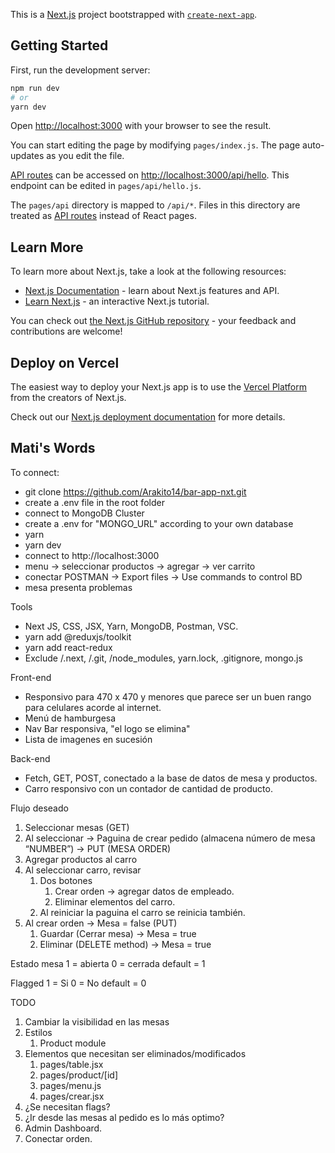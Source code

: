 This is a [Next.js](https://nextjs.org/) project bootstrapped with [`create-next-app`](https://github.com/vercel/next.js/tree/canary/packages/create-next-app).

## Getting Started

First, run the development server:

```bash
npm run dev
# or
yarn dev
```

Open [http://localhost:3000](http://localhost:3000) with your browser to see the result.

You can start editing the page by modifying `pages/index.js`. The page auto-updates as you edit the file.

[API routes](https://nextjs.org/docs/api-routes/introduction) can be accessed on [http://localhost:3000/api/hello](http://localhost:3000/api/hello). This endpoint can be edited in `pages/api/hello.js`.

The `pages/api` directory is mapped to `/api/*`. Files in this directory are treated as [API routes](https://nextjs.org/docs/api-routes/introduction) instead of React pages.

## Learn More

To learn more about Next.js, take a look at the following resources:

- [Next.js Documentation](https://nextjs.org/docs) - learn about Next.js features and API.
- [Learn Next.js](https://nextjs.org/learn) - an interactive Next.js tutorial.

You can check out [the Next.js GitHub repository](https://github.com/vercel/next.js/) - your feedback and contributions are welcome!

## Deploy on Vercel

The easiest way to deploy your Next.js app is to use the [Vercel Platform](https://vercel.com/new?utm_medium=default-template&filter=next.js&utm_source=create-next-app&utm_campaign=create-next-app-readme) from the creators of Next.js.

Check out our [Next.js deployment documentation](https://nextjs.org/docs/deployment) for more details.


## Mati's Words
To connect:
- git clone https://github.com/Arakito14/bar-app-nxt.git
- create a .env file in the root folder
- connect to MongoDB Cluster
- create a .env for "MONGO_URL" according to your own database
- yarn
- yarn dev
- connect to http://localhost:3000
- menu -> seleccionar productos -> agregar -> ver carrito
- conectar POSTMAN -> Export files -> Use commands to control BD
- mesa presenta problemas

Tools
- Next JS, CSS, JSX, Yarn, MongoDB, Postman, VSC.
- yarn add @reduxjs/toolkit
- yarn add react-redux
- Exclude /.next, /.git, /node_modules, yarn.lock, .gitignore, mongo.js

Front-end
- Responsivo para  470 x 470  y menores que parece ser un buen rango para celulares acorde al internet.
- Menú de hamburgesa
- Nav Bar responsiva, "el logo se elimina"
- Lista de imagenes en sucesión

Back-end
- Fetch, GET, POST, conectado a la base de datos de mesa y productos.
- Carro responsivo con un contador de cantidad de producto.

Flujo deseado
1. Seleccionar mesas (GET)
2. Al seleccionar -> Paguina de crear pedido (almacena número de mesa “NUMBER”) -> PUT (MESA ORDER)
3. Agregar productos al carro
4. Al seleccionar carro, revisar 
    1. Dos botones
        1. Crear orden -> agregar datos de empleado.
        2. Eliminar elementos del carro.
    2. Al reiniciar la paguina el carro se reinicia también.
5. Al crear orden -> Mesa = false (PUT)
    1. Guardar (Cerrar mesa) -> Mesa = true
    2. Eliminar (DELETE method) -> Mesa = true

Estado mesa
1 = abierta
0 = cerrada
default = 1

Flagged
1 = Si
0 = No
default = 0

TODO
1. Cambiar la visibilidad en las mesas
2. Estilos
    1. Product module
3. Elementos que necesitan ser eliminados/modificados
    1. pages/table.jsx
    2. pages/product/[id]
    3. pages/menu.js
    4. pages/crear.jsx
4. ¿Se necesitan flags?
5. ¿Ir desde las mesas al pedido es lo más optimo?
6. Admin Dashboard.
7. Conectar orden.

